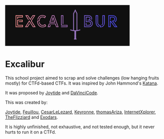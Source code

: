

<img src="logo.png" alt="logo" width="80%"/>



# Excalibur

This school project aimed to scrap and solve challenges (low hanging fruits mostly) for CTFd-based CTFs. It was inspired by John Hammond's [Katana](https://github.com/JohnHammond/ctf-katana).

It was proposed by [Joytide](https://github.com/Joytide) and [DaVinciCode](https://davincicode.fr).

This was created by:

[Joytide](https://github.com/Joytide), [Feuillou](https://github.com/Feuill0u), [CesarLeLezard](https://github.com/CesarLeLezard), [Keyronne](https://github.com/Keyronne), [thomasAriza](https://github.com/thomasAriza), [InternetXplorer](https://github.com/InternetXplorer), [TheFlizziard](https://github.com/TheFlizziard) and [Exodars](https://github.com/Exodars).

It is highly unfinished, not exhaustive, and not tested enough, but it never hurts to run it on a CTFd.
